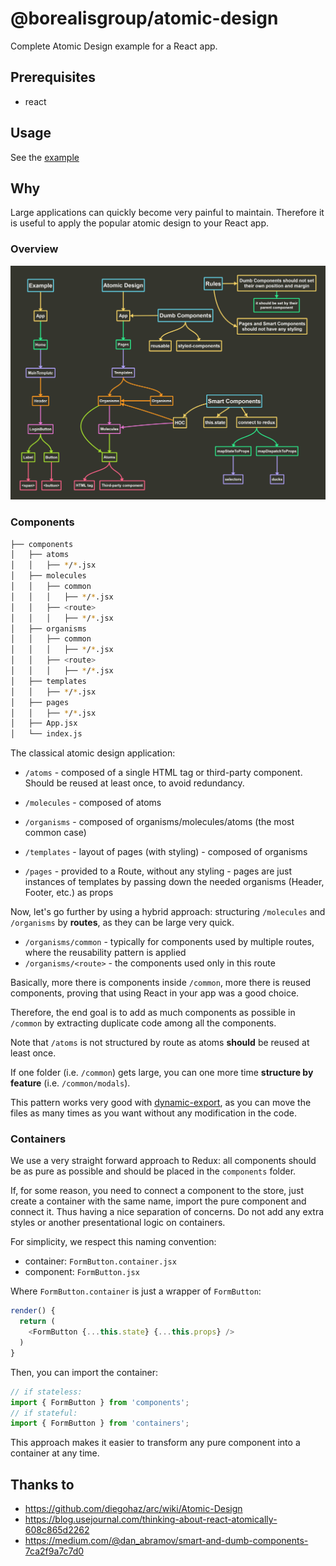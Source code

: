 # @borealisgroup/atomic-design

Complete Atomic Design example for a React app.

## Prerequisites

- react

## Usage

See the [example](example)

## Why

Large applications can quickly become very painful to maintain. Therefore it is useful to apply the popular atomic design to your React app.

### Overview
![images](docs/images/Atomic&#32;Design.png)

### Components

```bash
├── components
│   ├── atoms
│   │   ├── */*.jsx
│   ├── molecules
│   │   ├── common
│   │   │   ├── */*.jsx
│   │   ├── <route>
│   │   │   ├── */*.jsx
│   ├── organisms
│   │   ├── common
│   │   │   ├── */*.jsx
│   │   ├── <route>
│   │   │   ├── */*.jsx
│   ├── templates
│   │   ├── */*.jsx
│   ├── pages
│   │   ├── */*.jsx
│   ├── App.jsx
│   └── index.js
```

The classical atomic design application:

- `/atoms` -  composed of a single HTML tag or third-party component. Should be reused at least once, to avoid redundancy.

- `/molecules` - composed of atoms

- `/organisms` - composed of organisms/molecules/atoms (the most common case)

- `/templates` - layout of pages (with styling) - composed of organisms

- `/pages` - provided to a Route, without any styling - pages are just instances of templates by passing down the needed organisms (Header, Footer, etc.) as props

Now, let's go further by using a hybrid approach: structuring `/molecules` and `/organisms` by **routes**, as they can be large very quick.

- `/organisms/common` - typically for components used by multiple routes, where the reusability pattern is applied
- `/organisms/<route>` - the components used only in this route

Basically, more there is components inside `/common`, more there is reused components, proving that using React in your app was a good choice.

Therefore, the end goal is to add as much components as possible in `/common‌` by extracting duplicate code among all the components. 

Note that `/atoms` is not structured by route as atoms **should** be reused at least once. 

If one folder (i.e. `/common`) gets large, you can one more time **structure by feature** (i.e. `/common/modals`).

This pattern works very good with [dynamic-export](https://github.com/borealisgroup/borealis-js/tree/master/packages/dynamic-export), as you can move the files as many times as you want without any modification in the code. 

### Containers

We use a very straight forward approach to Redux: all components should be as pure as possible and should be placed in the `components` folder.

If, for some reason, you need to connect a component to the store, just create a container with the same name, import the pure component and connect it. Thus having a nice separation of concerns. Do not add any extra styles or another presentational logic on containers.


For simplicity, we respect this naming convention:

- container: `FormButton.container.jsx`
- component: `FormButton.jsx`

Where `FormButton.container` is just a wrapper of `FormButton`:

```js
render() {
  return (
    <FormButton {...this.state} {...this.props} />
  )
}
```

Then, you can import the container:
```js
// if stateless:
import { FormButton } from 'components';
// if stateful:
import { FormButton } from 'containers';
```

This approach makes it easier to transform any pure component into a container at any time.

## Thanks to

- https://github.com/diegohaz/arc/wiki/Atomic-Design
- https://blog.usejournal.com/thinking-about-react-atomically-608c865d2262
- https://medium.com/@dan_abramov/smart-and-dumb-components-7ca2f9a7c7d0